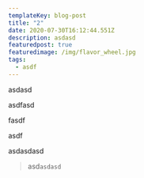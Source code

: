 ```yaml
---
templateKey: blog-post
title: "2"
date: 2020-07-30T16:12:44.551Z
description: asdasd
featuredpost: true
featuredimage: /img/flavor_wheel.jpg
tags:
  - asdf
---
```

asdasd

asdfasd

fasdf

asdf

asdasdasd

> asd`asdasd`